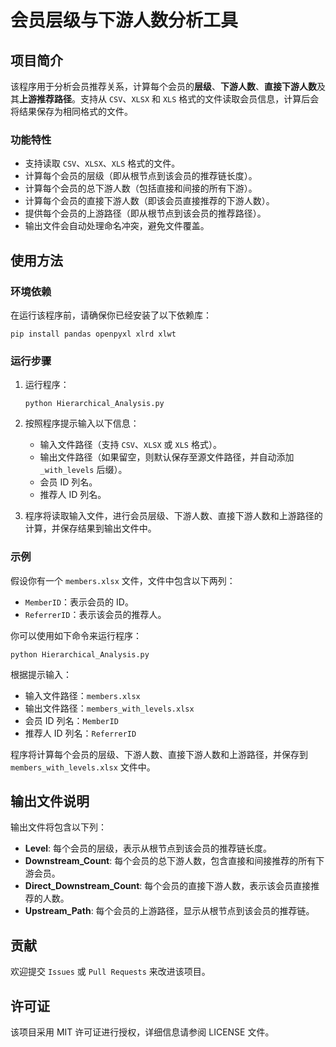 # 会员层级与下游人数分析工具

## 项目简介

该程序用于分析会员推荐关系，计算每个会员的**层级**、**下游人数**、**直接下游人数**及其**上游推荐路径**。支持从 `CSV`、`XLSX` 和 `XLS` 格式的文件读取会员信息，计算后会将结果保存为相同格式的文件。

### 功能特性

- 支持读取 `CSV`、`XLSX`、`XLS` 格式的文件。
- 计算每个会员的层级（即从根节点到该会员的推荐链长度）。
- 计算每个会员的总下游人数（包括直接和间接的所有下游）。
- 计算每个会员的直接下游人数（即该会员直接推荐的下游人数）。
- 提供每个会员的上游路径（即从根节点到该会员的推荐路径）。
- 输出文件会自动处理命名冲突，避免文件覆盖。

## 使用方法

### 环境依赖

在运行该程序前，请确保你已经安装了以下依赖库：

`pip install pandas openpyxl xlrd xlwt`

### 运行步骤

1. 运行程序：

    `python Hierarchical_Analysis.py`

2. 按照程序提示输入以下信息：

    - 输入文件路径（支持 `CSV`、`XLSX` 或 `XLS` 格式）。
    - 输出文件路径（如果留空，则默认保存至源文件路径，并自动添加 `_with_levels` 后缀）。
    - 会员 ID 列名。
    - 推荐人 ID 列名。

3. 程序将读取输入文件，进行会员层级、下游人数、直接下游人数和上游路径的计算，并保存结果到输出文件中。
    

### 示例

假设你有一个 `members.xlsx` 文件，文件中包含以下两列：

- `MemberID`：表示会员的 ID。
- `ReferrerID`：表示该会员的推荐人。

你可以使用如下命令来运行程序：

`python Hierarchical_Analysis.py`

根据提示输入：

- 输入文件路径：`members.xlsx`
- 输出文件路径：`members_with_levels.xlsx`
- 会员 ID 列名：`MemberID`
- 推荐人 ID 列名：`ReferrerID`

程序将计算每个会员的层级、下游人数、直接下游人数和上游路径，并保存到 `members_with_levels.xlsx` 文件中。

## 输出文件说明

输出文件将包含以下列：

- **Level**: 每个会员的层级，表示从根节点到该会员的推荐链长度。
- **Downstream_Count**: 每个会员的总下游人数，包含直接和间接推荐的所有下游会员。
- **Direct_Downstream_Count**: 每个会员的直接下游人数，表示该会员直接推荐的人数。
- **Upstream_Path**: 每个会员的上游路径，显示从根节点到该会员的推荐链。

## 贡献

欢迎提交 `Issues` 或 `Pull Requests` 来改进该项目。

## 许可证

该项目采用 MIT 许可证进行授权，详细信息请参阅 LICENSE 文件。